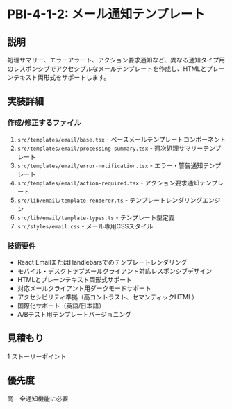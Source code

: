 # PBI-4-1-2: メール通知テンプレート

## 説明

処理サマリー、エラーアラート、アクション要求通知など、異なる通知タイプ用のレスポンシブでアクセシブルなメールテンプレートを作成し、HTMLとプレーンテキスト両形式をサポートします。

## 実装詳細

### 作成/修正するファイル

1. `src/templates/email/base.tsx` - ベースメールテンプレートコンポーネント
2. `src/templates/email/processing-summary.tsx` - 週次処理サマリーテンプレート
3. `src/templates/email/error-notification.tsx` - エラー・警告通知テンプレート
4. `src/templates/email/action-required.tsx` - アクション要求通知テンプレート
5. `src/lib/email/template-renderer.ts` - テンプレートレンダリングエンジン
6. `src/lib/email/template-types.ts` - テンプレート型定義
7. `src/styles/email.css` - メール専用CSSスタイル

### 技術要件

- React EmailまたはHandlebarsでのテンプレートレンダリング
- モバイル・デスクトップメールクライアント対応レスポンシブデザイン
- HTMLとプレーンテキスト両形式サポート
- 対応メールクライアント用ダークモードサポート
- アクセシビリティ準拠（高コントラスト、セマンティックHTML）
- 国際化サポート（英語/日本語）
- A/Bテスト用テンプレートバージョニング

## 見積もり

1 ストーリーポイント

## 優先度

高 - 全通知機能に必要

